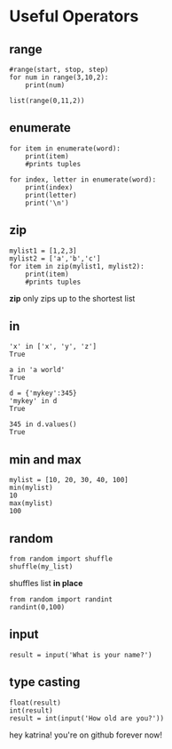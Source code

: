 # Useful Operators

## range

```
#range(start, stop, step)
for num in range(3,10,2):
	print(num)
```

```
list(range(0,11,2))
```

## enumerate

```
for item in enumerate(word):
	print(item)
	#prints tuples
```

```
for index, letter in enumerate(word):
	print(index)
	print(letter)
	print('\n')
```

## zip

```
mylist1 = [1,2,3]
mylist2 = ['a','b','c']
for item in zip(mylist1, mylist2):
	print(item)
	#prints tuples
```
**zip** only zips up to the shortest list

## in

```
'x' in ['x', 'y', 'z']
True
```
```
a in 'a world'
True
```
```
d = {'mykey':345}
'mykey' in d
True
```
```
345 in d.values()
True
```

## min and max

```
mylist = [10, 20, 30, 40, 100]
min(mylist)
10
max(mylist)
100
```

## random

```
from random import shuffle
shuffle(my_list)
```
shuffles list **in place**

```
from random import randint
randint(0,100)
```

## input

```
result = input('What is your name?')
```

## type casting

```
float(result)
int(result)
result = int(input('How old are you?'))
```

hey katrina! you're on github forever now!
